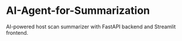 # AI-Agent-for-Summarization
AI-powered host scan summarizer with FastAPI backend and Streamlit frontend.
